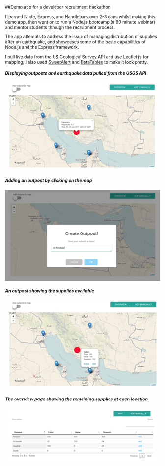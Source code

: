 ##Demo app for a developer recruitment hackathon

I learned Node, Express, and Handlebars over 2-3 days whilst making this demo app, then went on to run a Node.js bootcamp (a 90 minute webinar) and mentor students through the recruitment process.

The app attempts to address the issue of managing distribution of supplies after an earthquake, and showcases some of the basic capabilities of Node.js and the Express framework.

I pull live data from the US Geological Survey API and use Leaflet.js for mapping; I also used [SweetAlert](http://t4t5.github.io/sweetalert/) and [DataTables](https://datatables.net/) to make it look pretty.


##### Displaying outposts and earthquake data pulled from the USGS API

![Displaying outposts and earthquake data pulled from the USGS API](public/img/map.PNG)


##### Adding an outpost by clicking on the map

![Adding an outpost to the map](public/img/add.PNG)


##### An outpost showing the supplies available

![An outpost showing the supplies available](public/img/outpost.PNG)


##### The overview page showing the remaining supplies at each location

![An overview page showing the remaining supplies at each location](public/img/overview.PNG)

